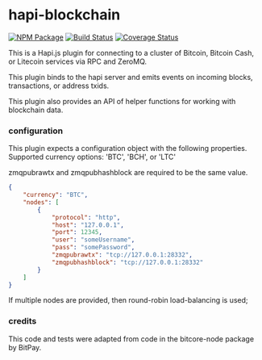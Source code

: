 # hapi-blockchain

[![NPM Package](https://img.shields.io/npm/v/@owstack/hapi-blockchain.svg?style=flat-square)](https://www.npmjs.org/package/@owstack/hapi-blockchain)
[![Build Status](https://img.shields.io/travis/com/owstack/hapi-blockchain.svg?branch=master&style=flat-square)](https://travis-ci.com/owstack/hapi-blockchain)
[![Coverage Status](https://img.shields.io/coveralls/owstack/hapi-blockchain.svg?style=flat-square)](https://coveralls.io/r/owstack/hapi-blockchain)


This is a Hapi.js plugin for connecting to a cluster of Bitcoin, Bitcoin Cash, or Litecoin services via RPC and ZeroMQ.

This plugin binds to the hapi server and emits events on incoming blocks, transactions, or address txids.

This plugin also provides an API of helper functions for working with blockchain data.

### configuration

This plugin expects a configuration object with the following properties. Supported currency options: 'BTC', 'BCH', or 'LTC'

zmqpubrawtx and zmqpubhashblock are required to be the same value.

```json
{
    "currency": "BTC",
    "nodes": [
        {
            "protocol": "http",
            "host": "127.0.0.1",
            "port": 12345,
            "user": "someUsername",
            "pass": "somePassword",
            "zmqpubrawtx": "tcp://127.0.0.1:28332",
            "zmqpubhashblock": "tcp://127.0.0.1:28332"
        }
    ]
}

```

If multiple nodes are provided, then round-robin load-balancing is used;

### credits

This code and tests were adapted from code in the bitcore-node package by BitPay.
